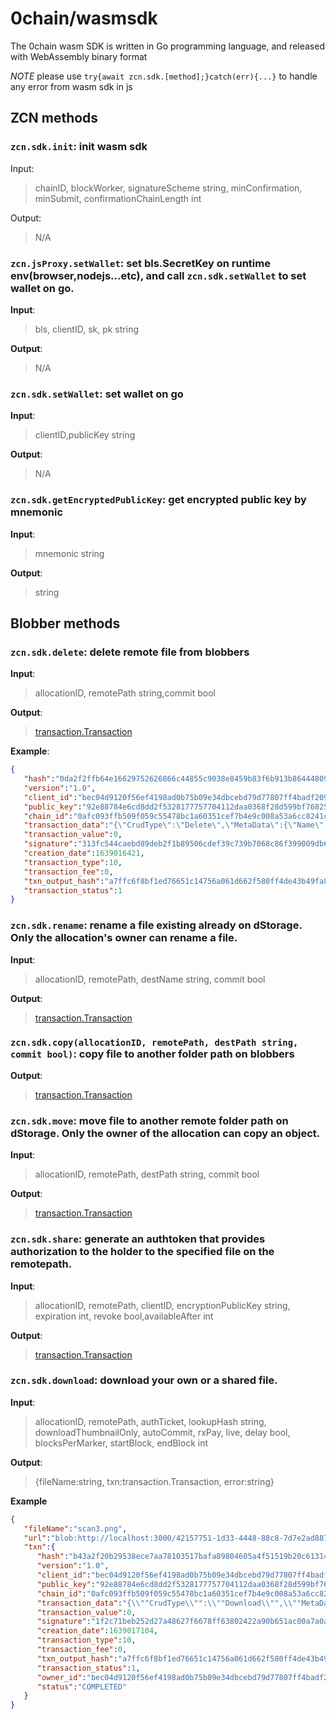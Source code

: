 # 0chain/wasmsdk
The 0chain wasm SDK is written in Go programming language, and released with WebAssembly binary format 

*NOTE* please use `try{await zcn.sdk.[method];}catch(err){...}` to handle any error from wasm sdk in js

## ZCN methods

### `zcn.sdk.init`: init wasm sdk 
  Input:
  > chainID, blockWorker, signatureScheme string, minConfirmation, minSubmit, confirmationChainLength int

  Output:
  > N/A


### `zcn.jsProxy.setWallet`: set bls.SecretKey on runtime env(browser,nodejs...etc), and call `zcn.sdk.setWallet` to set wallet on go.
**Input**:
> bls, clientID, sk, pk string

**Output**:
> N/A

### `zcn.sdk.setWallet`: set wallet on go
**Input**:
> clientID,publicKey string

**Output**:
> N/A

### `zcn.sdk.getEncryptedPublicKey`: get encrypted public key by mnemonic
**Input**:
> mnemonic string

**Output**:
> string



## Blobber methods
### `zcn.sdk.delete`:    delete remote file from blobbers
**Input**:
> allocationID, remotePath string,commit bool

**Output**:
> [transaction.Transaction](https://github.com/0chain/gosdk/blob/e1e35e084d5c17d6bf233bbe8ac9c91701bdd8fd/core/transaction/entity.go#L32)

**Example**:
```json
{
   "hash":"0da2f2ffb64e16629752626866c44855c9038e8459b83f6b913b86444809a6e2",
   "version":"1.0",
   "client_id":"bec04d9120f56ef4198ad0b75b09e34dbcebd79d77807ff4badf2094c5198090",
   "public_key":"92e88784e6cd8dd2f5328177757704112daa0368f28d599bf76825b5a98fbb02c796358dfe566efeacb96a1108f8851b1b4763d06db44c715e8ac80867322000",
   "chain_id":"0afc093ffb509f059c55478bc1a60351cef7b4e9c008a53a6cc8241ca8617dfe",
   "transaction_data":"{\"CrudType\":\"Delete\",\"MetaData\":{\"Name\":\"scan4.png\",\"Type\":\"f\",\"Path\":\"/scan4.png\",\"LookupHash\":\"507a75dfb031dc3e888be1ffdbd51bb3b520fd5b4df46dbaa660040f8d3494ed\",\"Hash\":\"adab389e89121db0ab94a2b2137a28647851bde2827304a779784017b7c3dca5\",\"MimeType\":\"image/png\",\"Size\":14554,\"ActualFileSize\":14554,\"ActualNumBlocks\":1,\"EncryptedKey\":\"\",\"CommitMetaTxns\":[{\"ref_id\":66,\"txn_id\":\"c81c4772a9ce9e5a1f1c2398ea696be26e3b0e92658920593a79f96489afe395\",\"created_at\":\"2021-12-09T02":"18":15.767812Z\"}],"Collaborators":[],\"Attributes\":{}}}",
   "transaction_value":0,
   "signature":"313fc544caebd89deb2f1b89506cdef39c739b7068c86f399009db6b98eee184",
   "creation_date":1639016421,
   "transaction_type":10,
   "transaction_fee":0,
   "txn_output_hash":"a7ffc6f8bf1ed76651c14756a061d662f580ff4de43b49fa82d80a4b80f8434a",
   "transaction_status":1
}
```

### `zcn.sdk.rename`: rename a file existing already on dStorage. Only the allocation's owner can rename a file.
**Input**:
> allocationID, remotePath, destName string, commit bool

**Output**:
> [transaction.Transaction](https://github.com/0chain/gosdk/blob/e1e35e084d5c17d6bf233bbe8ac9c91701bdd8fd/core/transaction/entity.go#L32)

### `zcn.sdk.copy(allocationID, remotePath, destPath string, commit bool)`:   copy file to another folder path on blobbers

**Output**:
> [transaction.Transaction](https://github.com/0chain/gosdk/blob/e1e35e084d5c17d6bf233bbe8ac9c91701bdd8fd/core/transaction/entity.go#L32)

### `zcn.sdk.move`:   move file to another remote folder path on dStorage. Only the owner of the allocation can copy an object.
**Input**:
> allocationID, remotePath, destPath string, commit bool

**Output**:
> [transaction.Transaction](https://github.com/0chain/gosdk/blob/e1e35e084d5c17d6bf233bbe8ac9c91701bdd8fd/core/transaction/entity.go#L32)


### `zcn.sdk.share`:    generate an authtoken that provides authorization to the holder to the specified file on the remotepath.
**Input**:
> allocationID, remotePath, clientID, encryptionPublicKey string, expiration int, revoke bool,availableAfter int

**Output**:
> [transaction.Transaction](https://github.com/0chain/gosdk/blob/e1e35e084d5c17d6bf233bbe8ac9c91701bdd8fd/core/transaction/entity.go#L32)

### `zcn.sdk.download`: download your own or a shared file.

**Input**:
> allocationID, remotePath, authTicket, lookupHash string, downloadThumbnailOnly, autoCommit, rxPay, live, delay bool, blocksPerMarker, startBlock, endBlock int

**Output**:
>  {fileName:string, txn:transaction.Transaction, error:string}

**Example**
```json
{
   "fileName":"scan3.png",
   "url":"blob:http://localhost:3000/42157751-1d33-4448-88c8-7d7e2ad887a5",
   "txn":{
      "hash":"b43a2f20b29538ece7aa78103517bafa89804605a4f51519b20c6131427b627f",
      "version":"1.0",
      "client_id":"bec04d9120f56ef4198ad0b75b09e34dbcebd79d77807ff4badf2094c5198090",
      "public_key":"92e88784e6cd8dd2f5328177757704112daa0368f28d599bf76825b5a98fbb02c796358dfe566efeacb96a1108f8851b1b4763d06db44c715e8ac80867322000",
      "chain_id":"0afc093ffb509f059c55478bc1a60351cef7b4e9c008a53a6cc8241ca8617dfe",
      "transaction_data":"{\\""CrudType\\"":\\""Download\\"",\\""MetaData\\"":{\\""Name\\"":\\"scan3.png\\",\\""Type\\"":\\""f\\"",\\""Path\\"":\\"/scan3.png\\",\\""LookupHash\\"":\\"71babab33e8f8e6719fd840b6f3e0d97aa279133c968e3333e04cd29ac2b1686\\",\\""Hash\\"":\\"adab389e89121db0ab94a2b2137a28647851bde2827304a779784017b7c3dca5\\",\\""MimeType\\"":\\""image/png\\"",\\""Size\\"":14554,\\""ActualFileSize\\"":14554,\\""ActualNumBlocks\\"":1,\\""EncryptedKey\\"":\\""\\"",\\""CommitMetaTxns\\"":[],\\""Collaborators\\"":[],\\""Attributes\\"":{}}}",
      "transaction_value":0,
      "signature":"1f2c71beb252d27a48627f6678ff63802422a90b651ac00a7a0a46afafe71f95",
      "creation_date":1639017104,
      "transaction_type":10,
      "transaction_fee":0,
      "txn_output_hash":"a7ffc6f8bf1ed76651c14756a061d662f580ff4de43b49fa82d80a4b80f8434a",
      "transaction_status":1,
      "owner_id":"bec04d9120f56ef4198ad0b75b09e34dbcebd79d77807ff4badf2094c5198090",
      "status":"COMPLETED"
   }
}

```
  